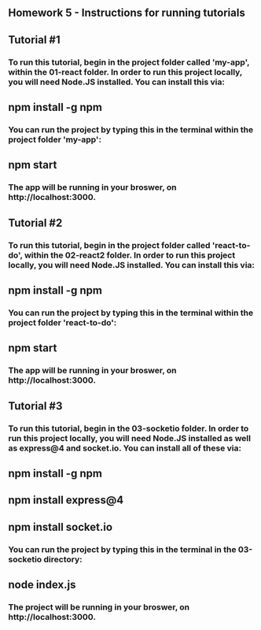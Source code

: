 ## Homework 5 - Instructions for running tutorials

## Tutorial #1
### To run this tutorial, begin in the project folder called 'my-app', within the 01-react folder. In order to run this project locally, you will need Node.JS installed. You can install this via:
## npm install -g npm

### You can run the project by typing this in the terminal within the project folder 'my-app':
## npm start

### The app will be running in your broswer, on http://localhost:3000.

## Tutorial #2
### To run this tutorial, begin in the project folder called 'react-to-do', within the 02-react2 folder. In order to run this project locally, you will need Node.JS installed. You can install this via:
## npm install -g npm

### You can run the project by typing this in the terminal within the project folder 'react-to-do':
## npm start

### The app will be running in your broswer, on http://localhost:3000.

## Tutorial #3
### To run this tutorial, begin in the 03-socketio folder. In order to run this project locally, you will need Node.JS installed as well as express@4 and socket.io. You can install all of these via:
## npm install -g npm
## npm install express@4

## npm install socket.io

### You can run the project by typing this in the terminal in the 03-socketio directory:
## node index.js

### The project will be running in your broswer, on http://localhost:3000.